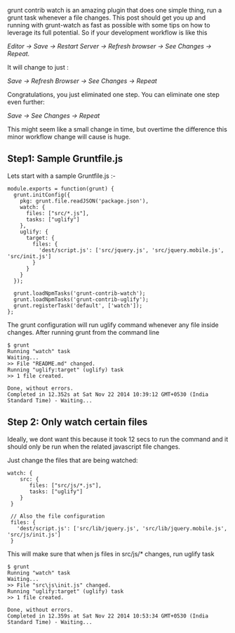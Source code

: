 
grunt contrib watch is an amazing plugin that does one simple thing, run a grunt task whenever a file changes.
This post should get you up and running with grunt-watch as fast as possible with some tips on how to leverage its full potential.
So if your development workflow is like this

*Editor -> Save -> Restart Server -> Refresh browser -> See Changes -> Repeat.*

It will change to just :

*Save -> Refresh Browser -> See Changes -> Repeat*

Congratulations, you just eliminated one step.
You can eliminate one step even further:

*Save -> See Changes -> Repeat*

This might seem like a small change in time, but overtime the difference this minor workflow change will cause is huge.

## Step1: Sample Gruntfile.js

Lets start with a sample Gruntfile.js :-

```
module.exports = function(grunt) {
  grunt.initConfig({
    pkg: grunt.file.readJSON('package.json'),
    watch: {
      files: ["src/*.js"],
      tasks: ["uglify"]
    },
    uglify: {
      target: {
        files: {
          'dest/script.js': ['src/jquery.js', 'src/jquery.mobile.js', 'src/init.js']
        }
      }
    }
  });

  grunt.loadNpmTasks('grunt-contrib-watch');
  grunt.loadNpmTasks('grunt-contrib-uglify');
  grunt.registerTask('default', ['watch']);
};
```
The grunt configuration will run uglify command whenever any file inside changes.
After running grunt from the command line

```
$ grunt
Running "watch" task
Waiting...
>> File "README.md" changed.
Running "uglify:target" (uglify) task
>> 1 file created.

Done, without errors.
Completed in 12.352s at Sat Nov 22 2014 10:39:12 GMT+0530 (India Standard Time) - Waiting...
```

## Step 2: Only watch certain files

Ideally, we dont want this because it took 12 secs to run the command and it should only be run when the related javascript file changes.

Just change the files that are being watched:
```
watch: {
	src: {
	   files: ["src/js/*.js"],
	   tasks: ["uglify"]
	}
 }

 // Also the file configuration
 files: {
   'dest/script.js': ['src/lib/jquery.js', 'src/lib/jquery.mobile.js', 'src/js/init.js']
 }
```
This will make sure that when js files in src/js/* changes, run uglify task

```
$ grunt
Running "watch" task
Waiting...
>> File "src\js\init.js" changed.
Running "uglify:target" (uglify) task
>> 1 file created.

Done, without errors.
Completed in 12.359s at Sat Nov 22 2014 10:53:34 GMT+0530 (India Standard Time) - Waiting...
```